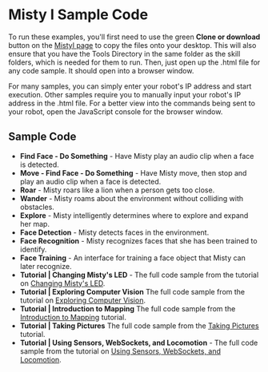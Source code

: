 # Misty I Sample Code
To run these examples, you'll first need to use the green __Clone or download__ button on the [MistyI page](https://github.com/MistyCommunity/MistyI) to copy the files onto your desktop. This will also ensure that you have the Tools Directory in the same folder as the skill folders, which is needed for them to run. Then, just open up the .html file for any code sample. It should open into a browser window. 

For many samples, you can simply enter your robot's IP address and start execution. Other samples require you to manually input your robot's IP address in the .html file. For a better view into the commands being sent to your robot, open the JavaScript console for the browser window.

## Sample Code
* __Find Face - Do Something__ - Have Misty play an audio clip when a face is detected.
* __Move - Find Face - Do Something__ - Have Misty move, then stop and play an audio clip when a face is detected.
* __Roar__ - Misty roars like a lion when a person gets too close.
* __Wander__ - Misty roams about the environment without colliding with obstacles.
* __Explore__ - Misty intelligently determines where to explore and expand her map.
* __Face Detection__ - Misty detects faces in the environment.
* __Face Recognition__ - Misty recognizes faces that she has been trained to identify.
* __Face Training__ - An interface for training a face object that Misty can later recognize.
* __Tutorial | Changing Misty's LED__ - The full code sample from the tutorial on [Changing Misty's LED](https://docs.mistyrobotics.com/coding/using-remote-commands/tutorials/#changing-misty-s-led).
* __Tutorial | Exploring Computer Vision__ The full code sample from the tutorial on [Exploring Computer Vision](https://docs.mistyrobotics.com/coding/using-remote-commands/tutorials/#exploring-computer-vision). 
* __Tutorial | Introduction to Mapping__ The full code sample from the [Introduction to Mapping](https://docs.mistyrobotics.com/coding/using-remote-commands/tutorials/#introduction-to-mapping) tutorial.
* __Tutorial | Taking Pictures__ The full code sample from the [Taking Pictures](https://docs.mistyrobotics.com/coding/using-remote-commands/tutorials/#taking-pictures) tutorial.
* __Tutorial | Using Sensors, WebSockets, and Locomotion__ - The full code sample from the tutorial on [Using Sensors, WebSockets, and Locomotion](https://docs.mistyrobotics.com/coding/using-remote-commands/tutorials/#using-sensors-websockets-and-locomotion).
